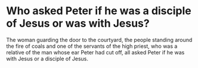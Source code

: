 # Who asked Peter if he was a disciple of Jesus or was with Jesus?

The woman guarding the door to the courtyard, the people standing around the fire of coals and one of the servants of the high priest, who was a relative of the man whose ear Peter had cut off, all asked Peter if he was with Jesus or a disciple of Jesus.
